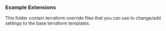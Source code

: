 ### Example Extensions

This folder contain terraform override files that you can use to
change/add settings to the base terraform templates.

